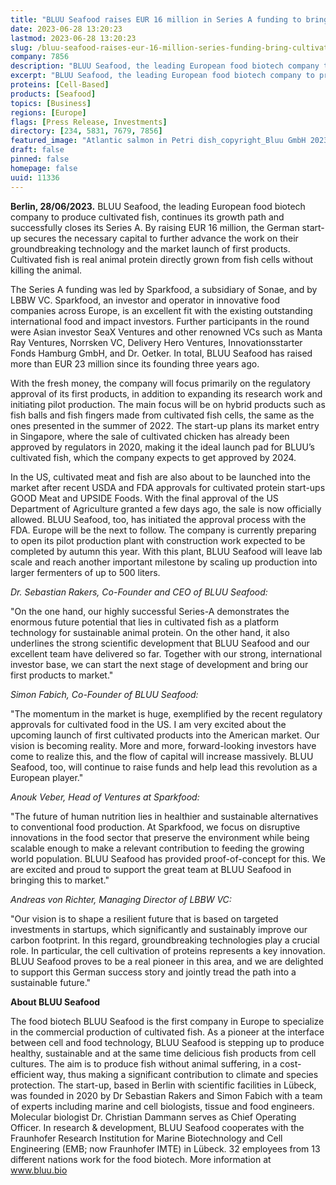 ```yaml
---
title: "BLUU Seafood raises EUR 16 million in Series A funding to bring cultivated fish to market"
date: 2023-06-28 13:20:23
lastmod: 2023-06-28 13:20:23
slug: /bluu-seafood-raises-eur-16-million-series-funding-bring-cultivated-fish-market
company: 7856
description: "BLUU Seafood, the leading European food biotech company to produce cultivated fish, continues its growth path and successfully closes its Series A. By raising EUR 16 million, the German start-up secures the necessary capital to further advance the work on their groundbreaking technology and the market launch of first products."
excerpt: "BLUU Seafood, the leading European food biotech company to produce cultivated fish, continues its growth path and successfully closes its Series A. By raising EUR 16 million, the German start-up secures the necessary capital to further advance the work on their groundbreaking technology and the market launch of first products."
proteins: [Cell-Based]
products: [Seafood]
topics: [Business]
regions: [Europe]
flags: [Press Release, Investments]
directory: [234, 5831, 7679, 7856]
featured_image: "Atlantic salmon in Petri dish_copyright_Bluu GmbH 2023_photo_Anna Brauns.jpg"
draft: false
pinned: false
homepage: false
uuid: 11336
---
```

<p><strong>Berlin, 28/06/2023.</strong> BLUU Seafood, the leading European food biotech company to produce cultivated fish, continues its growth path and successfully closes its Series A. By raising EUR 16 million, the German start-up secures the necessary capital to further advance the work on their groundbreaking technology and the market launch of first products. Cultivated fish is real animal protein directly grown from fish cells without killing the animal.</p>
<p>The Series A funding was led by Sparkfood, a subsidiary of Sonae, and by LBBW VC. Sparkfood, an investor and operator in innovative food companies across Europe, is an excellent fit with the existing outstanding international food and impact investors. Further participants in the round were Asian investor SeaX Ventures and other renowned VCs such as Manta Ray Ventures, Norrsken VC, Delivery Hero Ventures, Innovationsstarter Fonds Hamburg GmbH, and Dr. Oetker. In total, BLUU Seafood has raised more than EUR 23 million since its founding three years ago.</p>
<p>With the fresh money, the company will focus primarily on the regulatory approval of its first products, in addition to expanding its research work and initiating pilot production. The main focus will be on hybrid products such as fish balls and fish fingers made from cultivated fish cells, the same as the ones presented in the summer of 2022. The start-up plans its market entry in Singapore, where the sale of cultivated chicken has already been approved by regulators in 2020, making it the ideal launch pad for BLUU’s cultivated fish, which the company expects to get approved by 2024.</p>
<p>In the US, cultivated meat and fish are also about to be launched into the market after recent USDA and FDA approvals for cultivated protein start-ups GOOD Meat and UPSIDE Foods. With the final approval of the US Department of Agriculture granted a few days ago, the sale is now officially allowed. BLUU Seafood, too, has initiated the approval process with the FDA. Europe will be the next to follow. The company is currently preparing to open its pilot production plant with construction work expected to be completed by autumn this year. With this plant, BLUU Seafood will leave lab scale and reach another important milestone by scaling up production into larger fermenters of up to 500 liters.</p>
<p><em>Dr. Sebastian Rakers, Co-Founder and CEO of BLUU Seafood:</em></p>
<p>"On the one hand, our highly successful Series-A demonstrates the enormous future potential that lies in cultivated fish as a platform technology for sustainable animal protein. On the other hand, it also underlines the strong scientific development that BLUU Seafood and our excellent team have delivered so far. Together with our strong, international investor base, we can start the next stage of development and bring our first products to market."</p>
<p><em>Simon Fabich, Co-Founder of BLUU Seafood:</em></p>
<p>"The momentum in the market is huge, exemplified by the recent regulatory approvals for cultivated food in the US. I am very excited about the upcoming launch of first cultivated products into the American market. Our vision is becoming reality. More and more, forward-looking investors have come to realize this, and the flow of capital will increase massively. BLUU Seafood, too, will continue to raise funds and help lead this revolution as a European player."</p>
<p><em>Anouk Veber, Head of Ventures at Sparkfood:</em></p>
<p>"The future of human nutrition lies in healthier and sustainable alternatives to conventional food production. At Sparkfood, we focus on disruptive innovations in the food sector that preserve the environment while being scalable enough to make a relevant contribution to feeding the growing world population. BLUU Seafood has provided proof-of-concept for this. We are excited and proud to support the great team at BLUU Seafood in bringing this to market."</p>
<p><em>Andreas von Richter, Managing Director of LBBW VC:</em></p>
<p>"Our vision is to shape a resilient future that is based on targeted investments in startups, which significantly and sustainably improve our carbon footprint. In this regard, groundbreaking technologies play a crucial role. In particular, the cell cultivation of proteins represents a key innovation. BLUU Seafood proves to be a real pioneer in this area, and we are delighted to support this German success story and jointly tread the path into a sustainable future."</p>
<p><strong>About BLUU Seafood</strong></p>
<p>The food biotech BLUU Seafood is the first company in Europe to specialize in the commercial production of cultivated fish. As a pioneer at the interface between cell and food technology, BLUU Seafood is stepping up to produce healthy, sustainable and at the same time delicious fish products from cell cultures. The aim is to produce fish without animal suffering, in a cost-efficient way, thus making a significant contribution to climate and species protection. The start-up, based in Berlin with scientific facilities in Lübeck, was founded in 2020 by Dr Sebastian Rakers and Simon Fabich with a team of experts including marine and cell biologists, tissue and food engineers. Molecular biologist Dr. Christian Dammann serves as Chief Operating Officer. In research & development, BLUU Seafood cooperates with the Fraunhofer Research Institution for Marine Biotechnology and Cell Engineering (EMB; now Fraunhofer IMTE) in Lübeck. 32 employees from 13 different nations work for the food biotech. More information at <a href="http://www.bluu.bio">www.bluu.bio</a></p>
